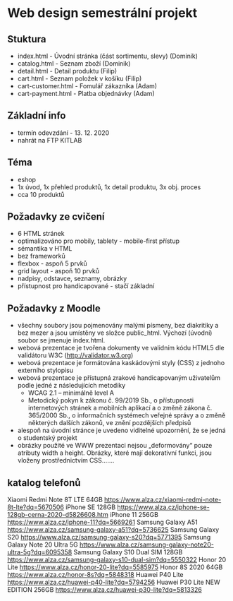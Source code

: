 # Web design semestrální projekt
## Stuktura
- index.html - Úvodní stránka (část sortimentu, slevy) (Dominik)
- catalog.html - Seznam zboží (Dominik)
- detail.html - Detail produktu (Filip)
- cart.html - Seznam položek v košíku (Filip)
- cart-customer.html - Fomulář zákazníka (Adam)
- cart-payment.html - Platba objednávky (Adam)

## Základní info
- termín odevzdání - 13. 12. 2020
- nahrát na FTP KITLAB
## Téma
- eshop
- 1x úvod, 1x přehled produktů, 1x detail produktu, 3x obj. proces
- cca 10 produktů
## Požadavky ze cvičení
- 6 HTML stránek
- optimalizováno pro mobily, tablety - mobile-first přístup
- sémantika v HTML
- bez frameworků
- flexbox - aspoň 5 prvků
- grid layout - aspoň 10 prvků
- nadpisy, odstavce, seznamy, obrázky
- přístupnost pro handicapované - stačí základní
## Požadavky z Moodle
- všechny soubory jsou pojmenovány malými písmeny, bez diakritiky a bez mezer a jsou umístěny ve složce public_html. Výchozí (úvodní) soubor se jmenuje index.html.
- webová prezentace je tvořena dokumenty ve validním kódu HTML5 dle validátoru W3C (http://validator.w3.org)
- webová prezentace je formátována kaskádovými styly (CSS) z jednoho externího stylopisu
- webová prezentace je přístupná zrakové handicapovaným uživatelům podle jedné z následujících metodiky
    - WCAG 2.1 – minimálně level A
    - Metodický pokyn k zákonu č. 99/2019 Sb., o přístupnosti internetových stránek a mobilních aplikací a o změně zákona č. 365/2000 Sb., o informačních systémech veřejné správy a o změně některých dalších zákonů, ve znění pozdějších předpisů
- alespoň na úvodní stránce je uvedeno viditelné upozornění, že se jedná o studentský projekt
- obrázky použité ve WWW prezentaci nejsou „deformovány“ pouze atributy width a height. Obrázky, které mají dekorativní funkci, jsou vloženy prostřednictvím CSS.......



## katalog telefonů
Xiaomi Redmi Note 8T LTE 64GB                           https://www.alza.cz/xiaomi-redmi-note-8t-lte?dq=5670506
iPhone SE 128GB                                         https://www.alza.cz/iphone-se-128gb-cerna-2020-d5826608.htm
iPhone 11 256GB                                         https://www.alza.cz/iphone-11?dq=5669261
Samsung Galaxy A51                                      https://www.alza.cz/samsung-galaxy-a51?dq=5736625
Samsung Galaxy S20                                      https://www.alza.cz/samsung-galaxy-s20?dq=5771395
Samsung Galaxy Note 20 Ultra 5G                         https://www.alza.cz/samsung-galaxy-note20-ultra-5g?dq=6095358
Samsung Galaxy S10 Dual SIM 128GB                       https://www.alza.cz/samsung-galaxy-s10-dual-sim?dq=5550322
Honor 20 Lite                                           https://www.alza.cz/honor-20-lite?dq=5585975
Honor 8S 2020 64GB                                      https://www.alza.cz/honor-8s?dq=5848318
Huawei P40 Lite                                         https://www.alza.cz/huawei-p40-lite?dq=5794256
Huawei P30 Lite NEW EDITION 256GB                       https://www.alza.cz/huawei-p30-lite?dq=5813326


